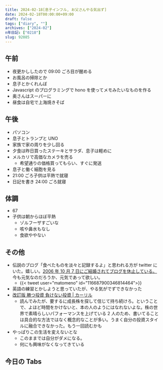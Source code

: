 ```yaml
---
title: 2024-02-18[息子インフル, お父さんやる気出ず]
date: 2024-02-18T00:00:00+09:00
draft: false
tags: ["diary", ""]
archives: ["2024-02"]
n年日記: ["0218"]
slug: 92085
---
```


## 午前

- 夜更かししたので 09:00 ごろ目が醒める
- お風呂の掃除とか
- 息子とかくれんぼ
- Javascript のプログラミングで hono を使ってメモみたいなものを作る
- 奥さんはスーパーに
- 昼食は自宅で上海焼きそば

## 午後

- パソコン
- 息子とトランプと UNO
- 家族で家の周りを少し回る
- 夕食は昨日買ったステーキとサラダ、息子は軽めに
- メルカリで高価なカメラを売る
  - 希望通りの価格買ってもらい、すぐに発送
- 息子と働く細胞を見る
- 21:00 ごろ子供は平熱で就寝
- 日記を書き 24:00 ごろ就寝

## 体調

- 67
- 子供は朝からほぼ平熱
  - ゾルフーザすごいな
  - 咳や鼻水もなし
  - 食欲ややない

## その他

- 伝説のブログ「食べたものを淡々と記録するよ」と思われる方が twitter にいた。嬉しい。[2006 年 10 月 7 日にご結婚されてブログを休止している。](https://web.archive.org/web/20071011114416/http://tabetan.2log.net:80/)今も元気なのだろうか、元気であって欲しい。
  - {{< tweet user="matomeno" id="116687900346814464">}}
- 英語の練習とかしようと思っていたが、やる気がでずできなかった
- [改訂版 勝つ投資 負けない投資 | カーリル](https://calil.jp/search?q=%E6%94%B9%E8%A8%82%E7%89%88%20%E5%8B%9D%E3%81%A4%E6%8A%95%E8%B3%87%20%E8%B2%A0%E3%81%91%E3%81%AA%E3%81%84%E6%8A%95%E8%B3%87)
  - 読んでみたが、要するに成長株を探して信じて持ち続けろ。ということで、よほど時間をかけないと、本の人のようにはなれないよな。株の世界で素晴らしいパフォーマンスを上げている 2 人のため、書いてることは具合的な方法ではなく概念的なことが多い。うまく自分の投資スタイルに融合できなかった。もう一回読むかも
- やっぱりこの生活を変えないとな
  - このままでは自分がダメになる。
  - 何にも興味がなくなってきている

## 今日の Tabs
